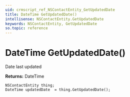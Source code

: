 ```yaml
---
uid: crmscript_ref_NSContactEntity_GetUpdatedDate
title: DateTime GetUpdatedDate()
intellisense: NSContactEntity.GetUpdatedDate
keywords: NSContactEntity, GetUpdatedDate
so.topic: reference
---
```


# DateTime GetUpdatedDate()

Date last updated

**Returns:** DateTime

```crmscript
NSContactEntity thing;
DateTime updatedDate  = thing.GetUpdatedDate();
```

